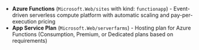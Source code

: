 - **Azure Functions** (`Microsoft.Web/sites` with kind: `functionapp`) - Event-driven serverless compute platform with automatic scaling and pay-per-execution pricing
- **App Service Plan** (`Microsoft.Web/serverfarms`) - Hosting plan for Azure Functions (Consumption, Premium, or Dedicated plans based on requirements)
